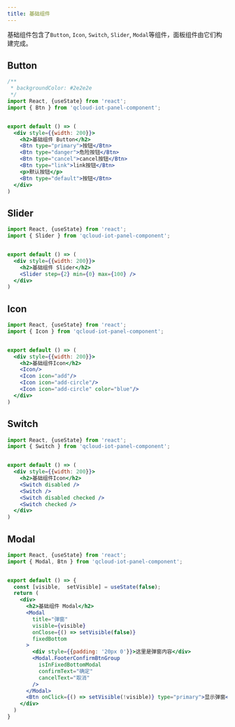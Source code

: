 ```yaml
---
title: 基础组件
---
```


基础组件包含了`Button`, `Icon`, `Switch`, `Slider`, `Modal`等组件，面板组件由它们构建完成。


## Button

```jsx
/**
 * backgroundColor: #2e2e2e
 */
import React, {useState} from 'react';
import { Btn } from 'qcloud-iot-panel-component';


export default () => (
  <div style={{width: 200}}>
    <h2>基础组件 Button</h2>
    <Btn type="primary">按钮</Btn>
    <Btn type="danger">危险按钮</Btn>
    <Btn type="cancel">cancel按钮</Btn>
    <Btn type="link">link按钮</Btn>
    <p>默认按钮</p>
    <Btn type="default">按钮</Btn>
  </div>
)
```

<API src="../src/components/Btn/Btn.tsx" hideTitle></API>

## Slider

```jsx
import React, {useState} from 'react';
import { Slider } from 'qcloud-iot-panel-component';


export default () => (
  <div style={{width: 200}}>
    <h2>基础组件 Slider</h2>
    <Slider step={2} min={0} max={100} />
  </div>
)
```

<API src="../src/components/Slider/Sliderh5.tsx" hideTitle></API>

## Icon

```jsx
import React, {useState} from 'react';
import { Icon } from 'qcloud-iot-panel-component';


export default () => (
  <div style={{width: 200}}>
    <h2>基础组件Icon</h2>
    <Icon/>
    <Icon icon="add"/>
    <Icon icon="add-circle"/>
    <Icon icon="add-circle" color="blue"/>
  </div>
)
```

<API src="../src/components/Icon/index.tsx" hideTitle></API>
## Switch

```jsx
import React, {useState} from 'react';
import { Switch } from 'qcloud-iot-panel-component';


export default () => (
  <div style={{width: 200}}>
    <h2>基础组件Icon</h2>
    <Switch disabled />
    <Switch />
    <Switch disabled checked />
    <Switch checked />
  </div>
)
```

<API src="../src/components/Switch/SwitchH5.tsx" hideTitle></API>

## Modal

```jsx
import React, {useState} from 'react';
import { Modal, Btn } from 'qcloud-iot-panel-component';


export default () => {
  const [visible,  setVisible] = useState(false);
  return (
    <div>
      <h2>基础组件 Modal</h2>
      <Modal
        title="弹窗"
        visible={visible}
        onClose={() => setVisible(false)}
        fixedBottom
      >
        <div style={{padding: '20px 0'}}>这里是弹窗内容</div>
        <Modal.FooterConfirmBtnGroup
          isInFixedBottomModal
          confirmText="确定"
          cancelText="取消"
        />
      </Modal>
      <Btn onClick={() => setVisible(!visible)} type="primary">显示弹窗</Btn>
    </div>
  )
}
```
<API src="../src/components/Modal/Modal.tsx"></API>


